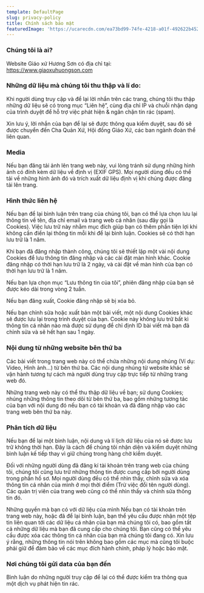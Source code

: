 ```yaml
---
template: DefaultPage
slug: privacy-policy
title: Chính sách bảo mật
featuredImage: 'https://ucarecdn.com/ea73bd99-74fe-4218-a01f-492622b45285/'
---
```

### Chúng tôi là ai?

Website Giáo xứ Hương Sơn có địa chỉ tại: https://www.giaoxuhuongson.com

### Những dữ liệu mà chúng tôi thu thập và lí do:
Khi người dùng truy cập và để lại lời nhắn trên các trang, chúng tôi thu thập những dữ liệu sẽ có trong mục “Liên hệ”, cùng địa chỉ IP và chuỗi nhận dạng của trình duyệt để hỗ trợ việc phát hiện & ngăn chặn tin rác (spam).

Xin lưu ý, lời nhắn của bạn để lại sẽ được thông qua kiểm duyệt, sau đó sẽ được chuyển đến Cha Quản Xứ, Hội đồng Giáo Xứ, các ban ngành đoàn thể liên quan.

### Media
Nếu bạn đăng tải ảnh lên trang web này, vui lòng tránh sử dụng những hình ảnh có đính kèm dữ liệu về định vị (EXIF GPS). Mọi người dùng đều có thể tải về những hình ảnh đó và trích xuất dữ liệu định vị khi chúng được đăng tải lên trang.

### Hình thức liên hệ
Nếu bạn để lại bình luận trên trang của chúng tôi, bạn có thể lựa chọn lưu lại thông tin về tên, địa chỉ email và trang web cá nhân (sau đây gọi là Cookies). Việc lưu trữ này nhằm mục đích giúp bạn có thêm phần tiện lợi khi không cần điền lại thông tin mỗi khi để lại bình luận. Cookies sẽ có thời hạn lưu trữ là 1 năm.

Khi bạn đã đăng nhập thành công, chúng tôi sẽ thiết lập một vài nội dung Cookies để lưu thông tin đăng nhập và các cài đặt màn hình khác. Cookie đăng nhập có thời hạn lưu trữ là 2 ngày, và cài đặt về màn hình của bạn có thời hạn lưu trữ là 1 năm.

Nếu bạn lựa chọn mục “Lưu thông tin của tôi”, phiên đăng nhập của bạn sẽ được kéo dài trong vòng 2 tuần.

Nếu bạn đăng xuất, Cookie đăng nhập sẽ bị xóa bỏ.

Nếu bạn chỉnh sửa hoặc xuất bản một bài viết, một nội dung Cookies khác sẽ được lưu lại trong trình duyệt của bạn. Cookie này không lưu trữ bất kì thông tin cá nhân nào mà được sử dụng để chỉ định ID bài viết mà bạn đã chỉnh sửa và sẽ hết hạn sau 1 ngày.

### Nội dung từ những website bên thứ ba
Các bài viết trong trang web này có thể chứa những nội dung nhúng (Ví dụ: Video, Hình ảnh…) từ bên thứ ba. Các nội dung nhúng từ website khác sẽ vận hành tương tự cách mà người dùng truy cập trực tiếp từ những trang web đó.

Những trang web này có thể thu thập dữ liệu về bạn; sử dụng Cookies; nhúng những thông tin theo dõi từ bên thứ ba, bao gồm những tương tác của bạn với nội dung đó nếu bạn có tài khoản và đã đăng nhập vào các trang web bên thứ ba này.

### Phân tích dữ liệu
Nếu bạn để lại một bình luận, nội dung và lí lịch dữ liệu của nó sẽ được lưu trữ không thời hạn. Đây là cách để chúng tôi nhận diện và kiểm duyệt những bình luận kế tiếp thay vì giữ chúng trong hàng chờ kiểm duyệt.

Đối với những người dùng đã đăng kí tài khoản trên trang web của chúng tôi, chúng tôi cũng lưu trữ những thông tin được cung cấp bởi người dùng trong phần hồ sơ. Mọi người dùng đều có thể nhìn thấy, chỉnh sửa và xóa thông tin cá nhân của mình ở mọi thời điểm (Trừ việc đổi tên người dùng). Các quản trị viên của trang web cũng có thể nhìn thấy và chỉnh sửa thông tin đó.

Những quyền mà bạn có với dữ liệu của mình
Nếu bạn có tài khoản trên trang web này, hoặc đã để lại bình luận, bạn thể yêu cầu được nhận một tệp tin liên quan tới các dữ liệu cá nhân của bạn mà chúng tôi có, bao gồm tất cả những dữ liệu mà bạn đã cung cấp cho chúng tôi. Bạn cũng có thể yêu cầu được xóa các thông tin cá nhân của bạn mà chúng tôi đang có. Xin lưu ý rằng, những thông tin nói trên không bao gồm các mục mà cũng tôi buộc phải giữ để đảm bảo về các mục đích hành chính, pháp lý hoặc bảo mật.

### Nơi chúng tôi gửi data của bạn đến
Bình luận do những người truy cập để lại có thể được kiểm tra thông qua một dịch vụ phát hiện tin rác.
